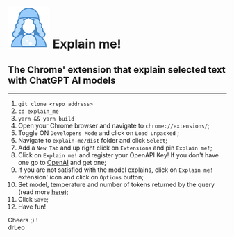 # ![Explain me](src/pages/assets/logo96.png) Explain me! #

## The Chrome' extension that explain selected text with ChatGPT AI models ##
---

1. `git clone <repo address>`
2. `cd explain_me`
3. `yarn && yarn build`
4. Open your Chrome browser and navigate to `chrome://extensions/`;
5. Toggle ON `Developers Mode` and click on `Load unpacked` ;
7. Navigate to `explain-me/dist` folder and click `Select`;
8. Add a `New Tab` and up right click on `Extensions` and pin `Explain me!`;
9. Click on `Explain me!` and register your OpenAPI Key! If you don't have one go to [OpenAI](https://beta.openai.com/account/api-keys) and get one;
10. If you are not satisfied with the model explains, click on `Explain me!` extension' icon and click on `Options` button;
11. Set model, temperature and number of tokens returned by the query (read more [here](https://platform.openai.com/docs/api-reference/completions));
12. Click `Save`;
13. Have fun!

Cheers ;) !
<br/>
drLeo


